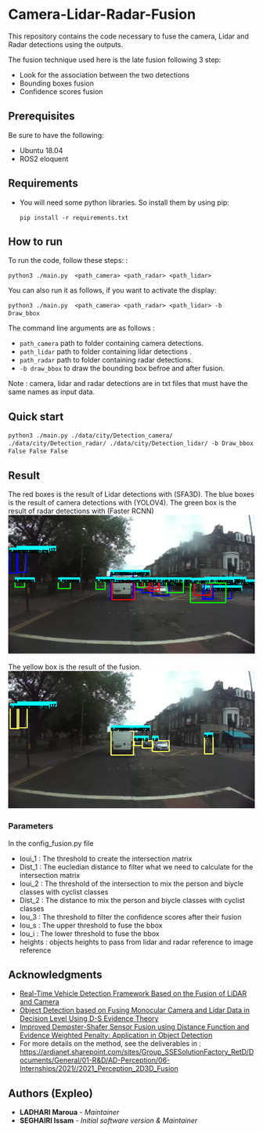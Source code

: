 # Camera-Lidar-Radar-Fusion

This repository contains the code necessary to fuse the camera, Lidar and Radar detections using the outputs.

The fusion technique used here is the late fusion following 3 step:

- Look for the association between the two detections
- Bounding boxes fusion 
- Confidence scores fusion 

## **Prerequisites**

Be sure to have the following: 

- Ubuntu 18.04
- ROS2 eloquent

## **Requirements**

* You will need some python libraries. So install them by using pip:

  ```
  pip install -r requirements.txt
  ```

## **How to run**

To run the code, follow these steps: :

  ```
  python3 ./main.py  <path_camera> <path_radar> <path_lidar> 
  ```
You can also run it as follows, if you want to activate the display:

  ```
  python3 ./main.py  <path_camera> <path_radar> <path_lidar> -b Draw_bbox
  ```

The command line arguments are as follows :
- `path_camera` path to folder containing camera detections.
- `path_lidar` path to folder containing lidar detections .
- `path_radar` path to folder containing radar detections.
- `-b draw_bbox` to draw the bounding box befroe and after fusion.

Note : camera, lidar and radar detections are in txt files that must have the same names as input data. 

## **Quick start**

 ```
python3 ./main.py ./data/city/Detection_camera/  ./data/city/Detection_radar/ ./data/city/Detection_lidar/ -b Draw_bbox False False False
 ```

## Result


The red boxes is the result of Lidar detections with (SFA3D). The blue boxes is the result of camera detections with (YOLOV4). The green box is the result of radar detections with (Faster RCNN)
![](./Result/Detection_lidar_camera_radar.png)

The yellow box is the result of the fusion.
![](./Result/Result_fusion.png)


### **Parameters**

In the config_fusion.py file

  
- Ioui_1 : The threshold to create the intersection matrix
- Dist_1 : The eucledian distance to filter what we need to calculate for the intersection matrix
- Ioui_2 : The threshold of the intersection to mix the person and biycle classes with cyclist classes 
- Dist_2 : The distance to mix the person and biycle classes with cyclist classes 
- Iou_3  : The threshold to filter the confidence scores after their fusion
- Iou_s  : The upper threshold to fuse the bbox
- Iou_i  : The lower threshold to fuse the bbox
- heights : objects heights to pass from lidar and radar reference to image reference

## **Acknowledgments**
* [Real-Time Vehicle Detection Framework Based on the Fusion of LiDAR and Camera](https://www.mdpi.com/2079-9292/9/3/451)
* [Object Detection based on Fusing Monocular Camera and Lidar Data in Decision Level Using D-S Evidence Theory ](https://ieeexplore.ieee.org/document/9216767)
* [Improved Dempster-Shafer Sensor Fusion using Distance Function and Evidence Weighted Penalty: Application in Object Detection](https://www.scitepress.org/Papers/2019/79171/79171.pdf)
* For more details on the method, see the deliverables in : https://ardianet.sharepoint.com/sites/Group_SSESolutionFactory_RetD/Documents/General/01-R&D/AD-Perception/06-Internships/2021//2021_Perception_2D3D_Fusion


## **Authors (Expleo)**

* **LADHARI Maroua** - *Maintainer*
* **SEGHAIRI Issam** - *Initial software version & Maintainer*


